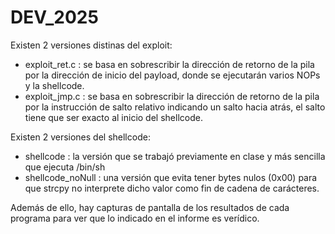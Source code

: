 # DEV_2025
Existen 2 versiones distinas del exploit:
  - exploit_ret.c : se basa en sobrescribir la dirección de retorno de la pila por la dirección de inicio del payload, donde se ejecutarán varios NOPs y la shellcode.
  - exploit_jmp.c : se basa en sobrescribir la dirección de retorno de la pila por la instrucción de salto relativo indicando un salto hacia atrás, el salto tiene que ser exacto al inicio del shellcode.

Existen 2 versiones del shellcode:
  - shellcode : la versión que se trabajó previamente en clase y más sencilla que ejecuta /bin/sh
  - shellcode_noNull : una versión que evita tener bytes nulos (0x00) para que strcpy no interprete dicho valor como fin de cadena de carácteres.

Además de ello, hay capturas de pantalla de los resultados de cada programa para ver que lo indicado en el informe es verídico.
